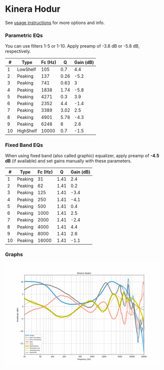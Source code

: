 # Kinera Hodur
See [usage instructions](https://github.com/jaakkopasanen/AutoEq#usage) for more options and info.

### Parametric EQs
You can use filters 1-5 or 1-10. Apply preamp of -3.8 dB or -5.8 dB, respectively.

|   # | Type      |   Fc (Hz) |    Q |   Gain (dB) |
|-----|-----------|-----------|------|-------------|
|   1 | LowShelf  |       105 | 0.7  |         4.4 |
|   2 | Peaking   |       137 | 0.26 |        -5.2 |
|   3 | Peaking   |       741 | 0.63 |         3   |
|   4 | Peaking   |      1838 | 1.74 |        -5.8 |
|   5 | Peaking   |      4271 | 0.3  |         3.9 |
|   6 | Peaking   |      2352 | 4.4  |        -1.4 |
|   7 | Peaking   |      3389 | 3.02 |         2.5 |
|   8 | Peaking   |      4901 | 5.78 |        -4.3 |
|   9 | Peaking   |      6248 | 6    |         2.6 |
|  10 | HighShelf |     10000 | 0.7  |        -1.5 |

### Fixed Band EQs
When using fixed band (also called graphic) equalizer, apply preamp of **-4.5 dB** (if available) and set gains manually with these parameters.

|   # | Type    |   Fc (Hz) |    Q |   Gain (dB) |
|-----|---------|-----------|------|-------------|
|   1 | Peaking |        31 | 1.41 |         2.4 |
|   2 | Peaking |        62 | 1.41 |         0.2 |
|   3 | Peaking |       125 | 1.41 |        -3.4 |
|   4 | Peaking |       250 | 1.41 |        -4.1 |
|   5 | Peaking |       500 | 1.41 |         0.4 |
|   6 | Peaking |      1000 | 1.41 |         2.5 |
|   7 | Peaking |      2000 | 1.41 |        -2.4 |
|   8 | Peaking |      4000 | 1.41 |         4.4 |
|   9 | Peaking |      8000 | 1.41 |         2.6 |
|  10 | Peaking |     16000 | 1.41 |        -1.1 |

### Graphs
![](./Kinera%20Hodur.png)
